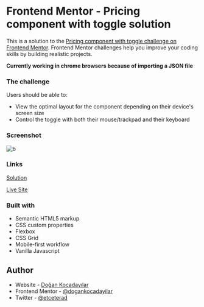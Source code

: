 # Frontend Mentor - Pricing component with toggle solution

This is a solution to the [Pricing component with toggle challenge on Frontend Mentor](https://www.frontendmentor.io/challenges/pricing-component-with-toggle-8vPwRMIC). Frontend Mentor challenges help you improve your coding skills by building realistic projects.

**Currently working in chrome browsers because of importing a JSON file**

### The challenge

Users should be able to:

- View the optimal layout for the component depending on their device's screen size
- Control the toggle with both their mouse/trackpad and their keyboard

### Screenshot

![b](https://user-images.githubusercontent.com/75983262/214512076-fb8c3aad-397d-49b8-adb5-4d90d4b37ad0.png)

### Links

[Solution](https://github.com/dogankocadayilar/pricing-component-with-toggle-master)

[Live Site](https://dogankocadayilar.github.io/pricing-component-with-toggle-master/)

### Built with

- Semantic HTML5 markup
- CSS custom properties
- Flexbox
- CSS Grid
- Mobile-first workflow
- Vanilla Javascript

## Author

- Website - [Doğan Kocadayılar](https://github.com/dogankocadayilar)
- Frontend Mentor - [@dogankocadayilar](https://www.frontendmentor.io/profile/dogankocadayilar)
- Twitter - [@etceterad](https://www.twitter.com/etceterad)

